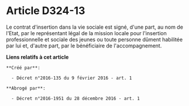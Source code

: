 # Article D324-13

Le contrat d'insertion dans la vie sociale est signé, d'une part, au nom de l'Etat, par le représentant légal de la mission
locale pour l'insertion professionnelle et sociale des jeunes ou toute personne dûment habilitée par lui et, d'autre part,
par le bénéficiaire de l'accompagnement.

**Liens relatifs à cet article**

	**Créé par**:

	  - Décret n°2016-135 du 9 février 2016 - art. 1

	**Abrogé par**:

	  - Décret n°2016-1951 du 28 décembre 2016 - art. 1
